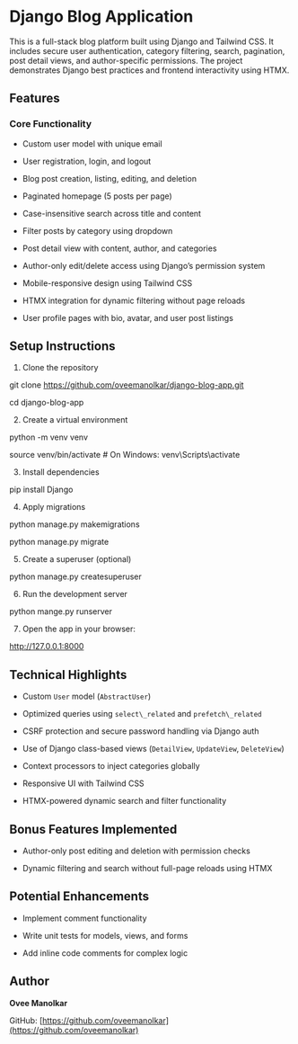 # Django Blog Application



This is a full-stack blog platform built using Django and Tailwind CSS. It includes secure user authentication, category filtering, search, pagination, post detail views, and author-specific permissions. The project demonstrates Django best practices and frontend interactivity using HTMX.



## Features



### Core Functionality

- Custom user model with unique email

- User registration, login, and logout

- Blog post creation, listing, editing, and deletion

- Paginated homepage (5 posts per page)

- Case-insensitive search across title and content

- Filter posts by category using dropdown

- Post detail view with content, author, and categories

- Author-only edit/delete access using Django’s permission system

- Mobile-responsive design using Tailwind CSS

- HTMX integration for dynamic filtering without page reloads

- User profile pages with bio, avatar, and user post listings



## Setup Instructions



1. Clone the repository  

git clone https://github.com/oveemanolkar/django-blog-app.git

cd django-blog-app



2. Create a virtual environment  

python -m venv venv

source venv/bin/activate # On Windows: venv\\Scripts\\activate



3. Install dependencies  

pip install Django



4. Apply migrations

python manage.py makemigrations

python manage.py migrate



5. Create a superuser (optional)

python manage.py createsuperuser



6. Run the development server

python mange.py runserver



7. Open the app in your browser: 

http://127.0.0.1:8000



## Technical Highlights



- Custom `User` model (`AbstractUser`)

- Optimized queries using `select\_related` and `prefetch\_related`

- CSRF protection and secure password handling via Django auth

- Use of Django class-based views (`DetailView`, `UpdateView`, `DeleteView`)

- Context processors to inject categories globally

- Responsive UI with Tailwind CSS

- HTMX-powered dynamic search and filter functionality



## Bonus Features Implemented



- Author-only post editing and deletion with permission checks

- Dynamic filtering and search without full-page reloads using HTMX



## Potential Enhancements



- Implement comment functionality

- Write unit tests for models, views, and forms

- Add inline code comments for complex logic



## Author



**Ovee Manolkar**  

GitHub: \[https://github.com/oveemanolkar](https://github.com/oveemanolkar)



